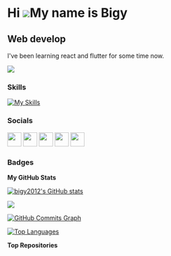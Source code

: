 Hi ![](https://user-images.githubusercontent.com/18350557/176309783-0785949b-9127-417c-8b55-ab5a4333674e.gif)My name is Bigy
============================================================================================================================

Web develop
-----------

I've been learning react and flutter for some time now.

<a href="https://www.github.com/bigy2012" target="_blank" rel="noreferrer"><img
src="https://img.shields.io/github/followers/bigy2012?logo=github&style=for-the-badge&color=0891b2&labelColor=1c1917" /></a>

### Skills

[![My Skills](https://skillicons.dev/icons?i=js,html,css,androidstudio,ae,au,codepen,django,docker,figma,flutter,git,github,heroku,ai,jquery,laravel,materialui,mysql,mongodb,nextjs,nodejs,nuxtjs,ps,php,postman,pr,py,react,stackoverflow,tailwind,unity,vscode,vue)](https://skillicons.dev)


### Socials

<p align="left"> <a href="https://discord.com/users/wasan" target="_blank" rel="noreferrer"><img src="https://raw.githubusercontent.com/danielcranney/readme-generator/main/public/icons/socials/discord.svg" width="32" height="32" /></a> <a href="https://www.facebook.com/wasaniy121A/" target="_blank" rel="noreferrer"><img src="https://raw.githubusercontent.com/danielcranney/readme-generator/main/public/icons/socials/facebook.svg" width="32" height="32" /></a> <a href="https://www.github.com/bigy2012" target="_blank" rel="noreferrer"><img src="https://raw.githubusercontent.com/danielcranney/readme-generator/main/public/icons/socials/github.svg" width="32" height="32" /></a> <a href="http://www.instagram.com/big_wasan2012/" target="_blank" rel="noreferrer"><img src="https://raw.githubusercontent.com/danielcranney/readme-generator/main/public/icons/socials/instagram.svg" width="32" height="32" /></a> <a href="https://www.youtube.com/c/UCHV3c31FPpdSKRlA9BhHI_A" target="_blank" rel="noreferrer"><img src="https://raw.githubusercontent.com/danielcranney/readme-generator/main/public/icons/socials/youtube.svg" width="32" height="32" /></a></p>

### Badges

<b>My GitHub Stats</b>

<a href="http://www.github.com/bigy2012"><img src="https://github-readme-stats.vercel.app/api?username=bigy2012&show_icons=true&hide=&count_private=true&title_color=0891b2&text_color=ffffff&icon_color=0891b2&bg_color=1c1917&hide_border=true&show_icons=true" alt="bigy2012's GitHub stats" /></a>

<a href="http://www.github.com/bigy2012"><img src="https://github-readme-streak-stats.herokuapp.com/?user=bigy2012&stroke=ffffff&background=1c1917&ring=0891b2&fire=0891b2&currStreakNum=ffffff&currStreakLabel=0891b2&sideNums=ffffff&sideLabels=ffffff&dates=ffffff&hide_border=true" /></a>

<a href="http://www.github.com/bigy2012"><img src="https://github-readme-activity-graph.cyclic.app/graph?username=bigy2012&bg_color=1c1917&color=ffffff&line=0891b2&point=ffffff&area_color=1c1917&area=true&hide_border=true&custom_title=GitHub%20Commits%20Graph" alt="GitHub Commits Graph" /></a>

<a href="https://github.com/bigy2012" align="left"><img src="https://github-readme-stats.vercel.app/api/top-langs/?username=bigy2012&langs_count=10&title_color=0891b2&text_color=ffffff&icon_color=0891b2&bg_color=1c1917&hide_border=true&locale=en&custom_title=Top%20%Languages" alt="Top Languages" /></a>

<b>Top Repositories</b>

<div width="100%" align="center"></div><br /><br /><br /><br /><br /><br /><br />
